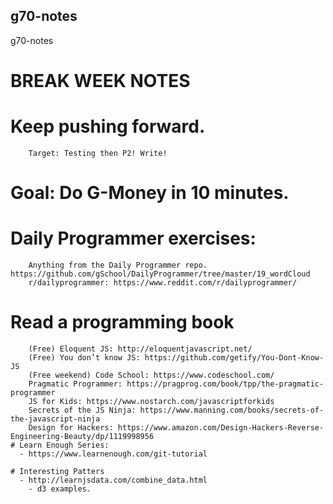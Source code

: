 ## g70-notes
g70-notes


# BREAK WEEK NOTES

   # Keep pushing forward.
        Target: Testing then P2! Write! 

   # Goal: Do G-Money in 10 minutes.

   # Daily Programmer exercises:
        Anything from the Daily Programmer repo. https://github.com/gSchool/DailyProgrammer/tree/master/19_wordCloud
        r/dailyprogrammer: https://www.reddit.com/r/dailyprogrammer/

   # Read a programming book
        (Free) Eloquent JS: http://eloquentjavascript.net/
        (Free) You don’t know JS: https://github.com/getify/You-Dont-Know-JS
        (Free weekend) Code School: https://www.codeschool.com/
        Pragmatic Programmer: https://pragprog.com/book/tpp/the-pragmatic-programmer
        JS for Kids: https://www.nostarch.com/javascriptforkids
        Secrets of the JS Ninja: https://www.manning.com/books/secrets-of-the-javascript-ninja
        Design for Hackers: https://www.amazon.com/Design-Hackers-Reverse-Engineering-Beauty/dp/1119998956
    # Learn Enough Series:
      - https://www.learnenough.com/git-tutorial

    # Interesting Patters
      - http://learnjsdata.com/combine_data.html
        - d3 examples.
